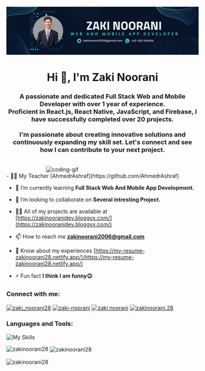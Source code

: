 ![logo](https://github.com/Zakinoorani28/Zakinoorani28/blob/main/Banner.png)

<h1 align="center">Hi 👋, I'm Zaki Noorani</h1>
<h3 align="center">A passionate and dedicated Full Stack Web and Mobile Developer with over 1 year of experience. <br />
Proficient in React.js, React Native, JavaScript, and Firebase, I have successfully completed over 20 projects. <br />
<br />
I'm passionate about creating innovative solutions and continuously expanding my skill set. Let's connect and see how I can contribute to your next project.</h3>
<br />

<img align="right" alt="coding-gif" width="400" src="https://user-images.githubusercontent.com/55389276/140866485-8fb1c876-9a8f-4d6a-98dc-08c4981eaf70.gif">

<br />
- 🧑‍🏫 My Teacher [AhmedrAshraf](https://github.com/AhmedrAshraf)

- 🌱 I’m currently learning **Full Stack Web And Mobile App Development.**

- 👯 I’m looking to collaborate on **Several intresting Project.**

- 👨‍💻 All of my projects are available at [https://zakinooranidev.bloggyx.com/](https://zakinooranidev.bloggyx.com/)

- 📫 How to reach me **zakinoorani2006@gmail.com**

- 📄 Know about my experiences [https://my-resume-zakinoorani28.netlify.app/](https://my-resume-zakinoorani28.netlify.app/)

- ⚡ Fun fact **I think I am funny😉**

<h3 align="left">Connect with me:</h3>
<p align="left">
<a href="https://twitter.com/zaki_noorani28" target="blank"><img align="center" src="https://raw.githubusercontent.com/rahuldkjain/github-profile-readme-generator/master/src/images/icons/Social/twitter.svg" alt="zaki_noorani28" height="30" width="40" /></a>
<a href="https://linkedin.com/in/zaki-noorani" target="blank"><img align="center" src="https://raw.githubusercontent.com/rahuldkjain/github-profile-readme-generator/master/src/images/icons/Social/linked-in-alt.svg" alt="zaki-noorani" height="30" width="40" /></a>
<a href="https://fb.com/zaki noorani" target="blank"><img align="center" src="https://raw.githubusercontent.com/rahuldkjain/github-profile-readme-generator/master/src/images/icons/Social/facebook.svg" alt="zaki noorani" height="30" width="40" /></a>
<a href="https://instagram.com/zakinoorani.28" target="blank"><img align="center" src="https://raw.githubusercontent.com/rahuldkjain/github-profile-readme-generator/master/src/images/icons/Social/instagram.svg" alt="zakinoorani.28" height="30" width="40" /></a>
</p>

<h3 align="left">Languages and Tools:</h3>

![My Skills](https://skillicons.dev/icons?i=html,css,js,ts,react,vite,nextjs,tailwind,firebase,nodejs,mongodb,materialui,bootstrap,aws,netlify,vercel,vscode,figma,git,github&perline=10)

<p><img align="left" src="https://github-readme-stats.vercel.app/api/top-langs?username=zakinoorani28&show_icons=true&locale=en&layout=compact" alt="zakinoorani28" /></p>

<p>&nbsp;<img align="center" src="https://github-readme-stats.vercel.app/api?username=zakinoorani28&show_icons=true&locale=en" alt="zakinoorani28" /></p>

<p><img align="center" src="https://github-readme-streak-stats.herokuapp.com/?user=zakinoorani28&" alt="zakinoorani28" /></p>
